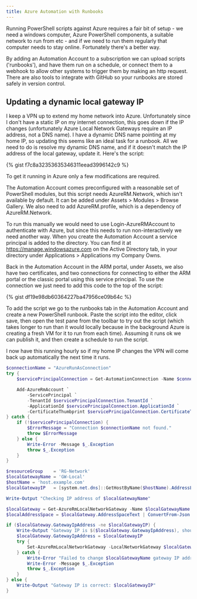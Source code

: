 ```yaml
---
title: Azure Automation with Runbooks
---
```


Running PowerShell scripts against Azure requires a fair bit of setup - we need a windows computer, Azure PowerShell components, a suitable network to run from etc - and if we need to run them regularly that computer needs to stay online. Fortunately there's a better way.

By adding an Automation Account to a subscription we can upload scripts ('runbooks'), and have them run on a schedule, or connect them to a webhook to allow other systems to trigger them by making an http request. There are also tools to integrate with GitHub so your runbooks are stored safely in version control.

## Updating a dynamic local gateway IP

I keep a VPN up to extend my home network into Azure. Unfortunately since I don't have a static IP on my internet connection, this goes down if the IP changes (unfortunately Azure Local Network Gateways require an IP address, not a DNS name). I have a dynamic DNS name pointing at my home IP, so updating this seems like an ideal task for a runbook. All we need to do is resolve my dynamic DNS name, and if it doesn't match the IP address of the local gateway, update it. Here's the script:

{% gist f7c8a32353635346311eead3996142c9 %}

To get it running in Azure only a few modifications are required.

The Automation Account comes preconfigured with a reasonable set of PowerShell modules, but this script needs AzureRM.Network, which isn't available by default. It can be added under Assets > Modules > Browse Gallery. We also need to add AzureRM.profile, which is a dependency of AzureRM.Network.

To run this manually we would need to use Login-AzureRMAccount to authenticate with Azure, but since this needs to run non-interactively we need another way. When you create the Automation Account a service principal is added to the directory. You can find it at https://manage.windowsazure.com on the Active Directory tab, in your directory under Applications > Applications my Company Owns. 

Back in the Automation Account in the ARM portal, under Assets, we also have two certificates, and two connections for connecting to either the ARM portal or the classic portal using this service principal. To use the connection we just need to add this code to the top of the script: 

{% gist df19e98db60364227ba47956ce09b64c %}

To add the script we go to the runbooks tab in the Automation Account and create a new PowerShell runbook. Paste the script into the editor, click save, then open the test pane from the toolbar to try out the script (which takes longer to run than it would locally because in the background Azure is creating a fresh VM for it to run from each time). Assuming it runs ok we can publish it, and then create a schedule to run the script.

I now have this running hourly so if my home IP changes the VPN will come back up automatically the next time it runs.

```powershell
$connectionName = "AzureRunAsConnection"
try {
    $servicePrincipalConnection = Get-AutomationConnection -Name $connectionName         

    Add-AzureRmAccount `
        -ServicePrincipal `
        -TenantId $servicePrincipalConnection.TenantId `
        -ApplicationId $servicePrincipalConnection.ApplicationId `
        -CertificateThumbprint $servicePrincipalConnection.CertificateThumbprint 
} catch {
    if (!$servicePrincipalConnection) {
        $ErrorMessage = "Connection $connectionName not found."
        throw $ErrorMessage
    } else {
        Write-Error -Message $_.Exception
        throw $_.Exception
    }
}

$resourceGroup    = 'RG-Network'
$localGatewayName = 'GW-Local'
$hostName = 'host.example.com'
$localGatewayIP   = [system.net.dns]::GetHostByName($hostName).AddressList.IPAddressToString

Write-Output "Checking IP address of $localGatewayName"

$localGateway = Get-AzureRmLocalNetworkGateway -Name $localGatewayName -ResourceGroupName $resourceGroup
$localAddressSpace = $localGateway.AddressSpaceText | ConvertFrom-Json

if ($localGateway.GatewayIpAddress -ne $localGatewayIP) {
    Write-Output "Gateway IP is $($localGateway.GatewayIpAddress), should be $localGatewayIP"
    $localGateway.GatewayIpAddress = $localGatewayIP
    try {
        Set-AzureRmLocalNetworkGateway -LocalNetworkGateway $localGateway -AddressPrefix @($localAddressSpace.AddressPrefixes)
    } catch {
        Write-Error "Failed to change $localGatewayName gateway IP address to $localGatewayIP"
        Write-Error -Message $_.Exception
        throw $_.Exception
    }
} else {
    Write-Output "Gateway IP is correct: $localGatewayIP"
}
```